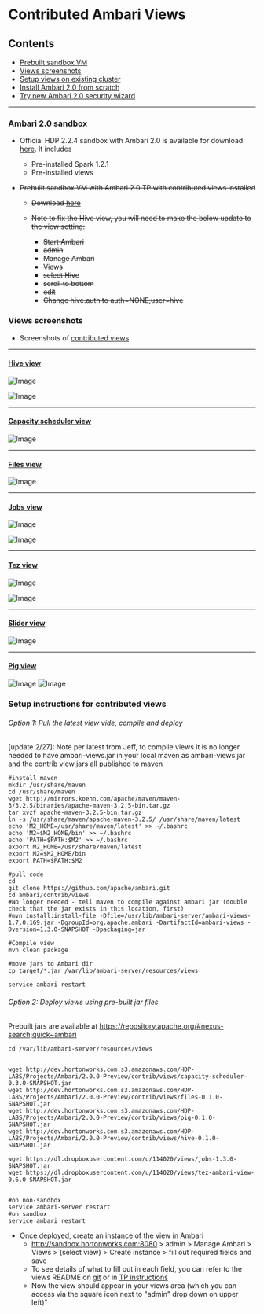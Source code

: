 # Contributed Ambari Views 

## Contents
  - [Prebuilt sandbox VM](https://github.com/abajwa-hw/ambari-workshops/blob/master/contributed-views.md#ambari-20-sandbox)
  - [Views screenshots](https://github.com/abajwa-hw/ambari-workshops/blob/master/contributed-views.md#views-screenshots)
  - [Setup views on existing cluster](https://github.com/abajwa-hw/ambari-workshops/blob/master/contributed-views.md#setup-instructions-for-contributed-views)
  - [Install Ambari 2.0 from scratch](https://github.com/abajwa-hw/security-workshops/blob/master/Setup-kerberos-Ambari.md)
  - [Try new Ambari 2.0 security wizard](https://github.com/abajwa-hw/security-workshops/blob/master/Setup-kerberos-Ambari.md#run-ambari-security-wizard)

---------------
  
### Ambari 2.0 sandbox
- Official HDP 2.2.4 sandbox with Ambari 2.0 is available for download [here](http://hortonworks.com/products/hortonworks-sandbox/#install). It includes
	- Pre-installed Spark 1.2.1
	- Pre-installed views

- ~~Prebuilt sandbox VM with Ambari 2.0 TP with contributed views installed~~

  - ~~Download [here](https://www.dropbox.com/s/filhqw11psth6tq/Hortonworks_2.2_Ambari2.0.ova?dl=0)~~

  - ~~Note to fix the Hive view, you will need to make the below update to the view setting:~~
    - ~~Start Ambari~~
    - ~~admin~~
    - ~~Manage Ambari~~
    - ~~Views~~
    - ~~select Hive~~
    - ~~scroll to bottom~~
    - ~~edit~~
    - ~~Change hive.auth to auth=NONE;user=hive~~


       

### Views screenshots

- Screenshots of [contributed views](https://github.com/apache/ambari/tree/trunk/contrib/views)

---------------------

#### [Hive view](https://github.com/apache/ambari/tree/trunk/contrib/views/hive)

![Image](../master/screenshots/hive-view.png?raw=true)

![Image](../master/screenshots/hive-view-tez.png?raw=true)

---------------------

#### [Capacity scheduler view](https://github.com/apache/ambari/tree/trunk/contrib/views/capacity-scheduler)

![Image](../master/screenshots/Capacity-scheduler-view.png?raw=true)

---------------------

#### [Files view](https://github.com/apache/ambari/tree/trunk/contrib/views/files)

![Image](../master/screenshots/Files-view.png?raw=true)


---------------------

#### [Jobs view](https://github.com/apache/ambari/tree/trunk/contrib/views/jobs)

![Image](../master/screenshots/Jobs-view.png?raw=true)

![Image](../master/screenshots/Jobs-view2.png?raw=true)

---------------------

#### [Tez view](https://github.com/apache/ambari/tree/trunk/contrib/views/tez)

![Image](../master/screenshots/Tez-view.png?raw=true)

![Image](../master/screenshots/Tez-view2.png?raw=true)

---------------------

#### [Slider view](https://github.com/apache/ambari/tree/trunk/contrib/views/slider)

![Image](../master/screenshots/slider-view.png?raw=true)


---------------------

#### [Pig view](https://github.com/apache/ambari/tree/trunk/contrib/views/pig)

![Image](../master/screenshots/pig-view1.png?raw=true)
![Image](../master/screenshots/pig-view2.png?raw=true)


### Setup instructions for contributed views

###### Option 1: Pull the latest view vide, compile and deploy

[update 2/27]: Note per latest from Jeff, to compile views it is no longer needed to have ambari-views.jar in your local maven as ambari-views.jar and the contrib view jars all published to maven

```
#install maven
mkdir /usr/share/maven
cd /usr/share/maven
wget http://mirrors.koehn.com/apache/maven/maven-3/3.2.5/binaries/apache-maven-3.2.5-bin.tar.gz
tar xvzf apache-maven-3.2.5-bin.tar.gz
ln -s /usr/share/maven/apache-maven-3.2.5/ /usr/share/maven/latest
echo 'M2_HOME=/usr/share/maven/latest' >> ~/.bashrc
echo 'M2=$M2_HOME/bin' >> ~/.bashrc
echo 'PATH=$PATH:$M2' >> ~/.bashrc
export M2_HOME=/usr/share/maven/latest
export M2=$M2_HOME/bin
export PATH=$PATH:$M2

#pull code
cd
git clone https://github.com/apache/ambari.git
cd ambari/contrib/views
#No longer needed - tell maven to compile against ambari jar (double check that the jar exists in this location, first)
#mvn install:install-file -Dfile=/usr/lib/ambari-server/ambari-views-1.7.0.169.jar -DgroupId=org.apache.ambari -DartifactId=ambari-views -Dversion=1.3.0-SNAPSHOT -Dpackaging=jar

#Compile view
mvn clean package

#move jars to Ambari dir
cp target/*.jar /var/lib/ambari-server/resources/views

service ambari restart

```

###### Option 2: Deploy views using pre-built jar files

Prebuilt jars are available at https://repository.apache.org/#nexus-search;quick~ambari
```
cd /var/lib/ambari-server/resources/views


wget http://dev.hortonworks.com.s3.amazonaws.com/HDP-LABS/Projects/Ambari/2.0.0-Preview/contrib/views/capacity-scheduler-0.3.0-SNAPSHOT.jar
wget http://dev.hortonworks.com.s3.amazonaws.com/HDP-LABS/Projects/Ambari/2.0.0-Preview/contrib/views/files-0.1.0-SNAPSHOT.jar
wget http://dev.hortonworks.com.s3.amazonaws.com/HDP-LABS/Projects/Ambari/2.0.0-Preview/contrib/views/pig-0.1.0-SNAPSHOT.jar
wget http://dev.hortonworks.com.s3.amazonaws.com/HDP-LABS/Projects/Ambari/2.0.0-Preview/contrib/views/hive-0.1.0-SNAPSHOT.jar

wget https://dl.dropboxusercontent.com/u/114020/views/jobs-1.3.0-SNAPSHOT.jar
wget https://dl.dropboxusercontent.com/u/114020/views/tez-ambari-view-0.6.0-SNAPSHOT.jar


#on non-sandbox
service ambari-server restart
#on sandbox
service ambari restart
```

- Once deployed, create an instance of the view in Ambari
  - http://sandbox.hortonworks.com:8080 > admin > Manage Ambari > Views > (select view) > Create instance > fill out required fields and save
  - To see details of what to fill out in each field, you can refer to the views README on [git](https://github.com/apache/ambari/tree/trunk/contrib/views) or in [TP instructions](https://docs.google.com/a/hortonworks.com/document/d/1u6QPWLOd9Wsd_hp5iNkg0D2xpmylMia7fXpmE3iGL-0/edit#)
  - Now the view should appear in your views area (which you can access via the square icon next to "admin" drop down on upper left)"